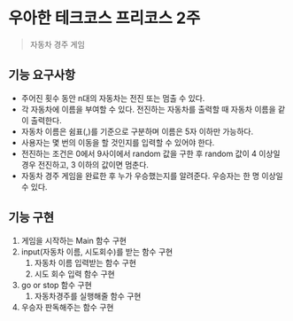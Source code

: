# 우아한 테크코스 프리코스 2주

> 자동차 경주 게임

## 기능 요구사항

- 주어진 횟수 동안 n대의 자동차는 전진 또는 멈출 수 있다.
- 각 자동차에 이름을 부여할 수 있다. 전진하는 자동차를 출력할 때 자동차 이름을 같이 출력한다.
- 자동차 이름은 쉼표(,)를 기준으로 구분하며 이름은 5자 이하만 가능하다.
- 사용자는 몇 번의 이동을 할 것인지를 입력할 수 있어야 한다.
- 전진하는 조건은 0에서 9사이에서 random 값을 구한 후 random 값이 4 이상일 경우 전진하고, 3 이하의 값이면 멈춘다.
- 자동차 경주 게임을 완료한 후 누가 우승했는지를 알려준다. 우승자는 한 명 이상일 수 있다.

## 기능 구현

1. 게임을 시작하는 Main 함수 구현
2. input(자동차 이름, 시도회수)를 받는 함수 구현
   1. 자동차 이름 입력받는 함수 구현
   2. 시도 회수 입력 함수 구현
3. go or stop 함수 구현
   1. 자동차경주를 실행해줄 함수 구현
4. 우승자 판독해주는 함수 구현
